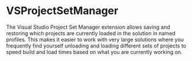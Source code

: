 # VSProjectSetManager
The Visual Studio Project Set Manager extension allows saving and restoring which projects are currently loaded in the solution in named profiles. This makes it easier to work with very large solutions where you frequently find yourself unloading and loading different sets of projects to speed build and load times based on what you are currently working on.
